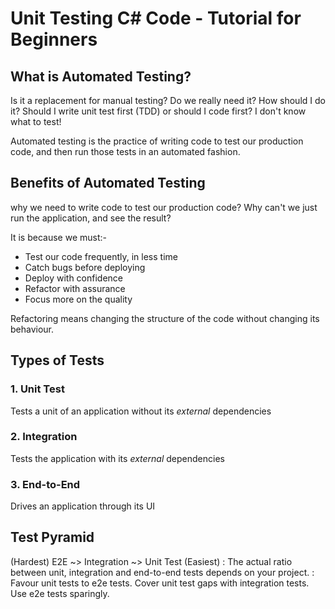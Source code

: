# Unit Testing C# Code - Tutorial for Beginners

## What is Automated Testing?

Is it a replacement for manual testing? Do we really need it? How should I do it?
Should I write unit test first (TDD) or should I code first? I don't know what to test!

Automated testing is the practice of writing code to test our production code,
and then run those tests in an automated fashion.

## Benefits of Automated Testing

why we need to write code to test our production code? Why can't we just run the application,
and see the result?

It is because we must:-

* Test our code frequently, in less time
* Catch bugs before deploying
* Deploy with confidence
* Refactor with assurance
* Focus more on the quality

Refactoring means changing the structure of the code without changing its behaviour.

## Types of Tests

### 1. Unit Test

Tests a unit of an application without its _external_ dependencies

### 2. Integration

Tests the application with its _external_ dependencies

### 3. End-to-End

Drives an application through its UI

## Test Pyramid

(Hardest) E2E ~> Integration ~> Unit Test (Easiest)
: The actual ratio between unit, integration and end-to-end tests depends on your project.
: Favour unit tests to e2e tests. Cover unit test gaps with integration tests. Use e2e tests sparingly.
